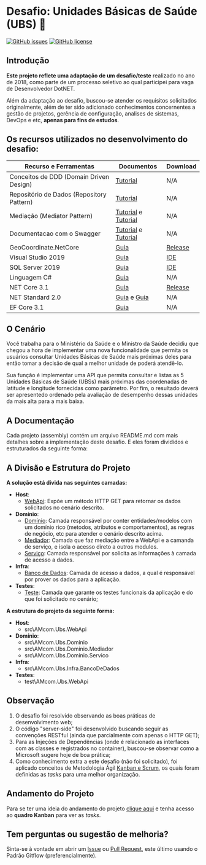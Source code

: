 
# Desafio: Unidades Básicas de Saúde (UBS) :pill:

[![GitHub issues][ImagemProblema]][Defeito] [![GitHub license][ImagemLicenca]][Licenca]

[//]: # (Links de referências para os badges deste repositório)

[ImagemProblema]: <https://img.shields.io/github/issues/alexandredorea/UBS.svg?style=flat-square>
[ImagemLicenca]: <https://img.shields.io/github/license/alexandredorea/UBS.svg?style=flat-square>


## Introdução

**Este projeto reflete uma adaptação de um desafio/teste** realizado no ano de 2018, como parte de um processo seletivo ao qual participei para vaga de Desenvolvedor DotNET.

Além da adaptação ao desafio, buscou-se atender os requisitos solicitados originalmente, além de ter sido adicionado conhecimentos concernentes a gestão de projetos, gerência de configuração, analises de sistemas, DevOps e etc, **apenas para fins de estudos**.

## Os recursos utilizados no desenvolvimento do desafio:

|Recurso e Ferramentas                     |Documentos                                           |Download                   |
|------------------------------------------|-----------------------------------------------------|---------------------------|
|Conceitos de DDD (Domain Driven Design)   |[Tutorial][GuiaDDD]                                  |N/A                        |
|Repositório de Dados (Repository Pattern) |[Tutorial][GuiaRepositoryPattern]                    |N/A                        |
|Mediação (Mediator Pattern)               |[Tutorial][GuiaMediator1] e [Tutorial][GuiaMediator2]|N/A                        |
|Documentacao com o Swagger                |[Tutorial][GuiaSwagger1] e [Tutorial][GuiaSwagger2]  |N/A                        |
|GeoCoordinate.NetCore                     |[Guia][GuiaGeoCoordinate]                            |[Release][DownloadGeoCoord]|
|Visual Studio 2019                        |[Guia][GuiaVS2019]                                   |[IDE][IDEVS2019]           |
|SQL Server 2019                           |[Guia][GuiaSQL2019]                                  |[IDE][IDESQL2019]          |
|Linguagem C#                              |[Guia][GuiaCSharp]                                   |N/A                        |
|NET Core 3.1                              |[Guia][GuiaNetCore]                                  |[Release][DownloadNetCore] |
|NET Standard 2.0                          |[Guia][GuiaNetStandard1] e [Guia][GuiaNetStandard2]  |N/A                        |
|EF Core 3.1                               |[Guia][GuiaEntityCore]                               |N/A                        |

[//]: # (Links de referências para o quadro de recursos utilizados)

[GuiaDDD]: <http://www.agileandart.com/2010/07/16/ddd-introducao-a-domain-driven-design/>
[GuiaRepositoryPattern]: <https://medium.com/@renicius.pagotto/entendendo-o-repository-pattern-fcdd0c36b63b>
[GuiaMediator1]: <https://medium.com/qualyteam-engineering/design-pattern-mediator-6b4722b5a1ce>
[GuiaMediator2]: <https://medium.com/jundevelopers/mediator-pattern-com-mediatr-asp-net-core-2-2-6d8d2e3dc3c5>
[GuiaSwagger1]: <https://medium.com/@arikardnoir/porque-usar-swagger-na-sua-api-e80c4ed15190>
[GuiaSwagger2]: <https://gabrielschade.github.io/2018/06/18/swagger.html>
[GuiaGeoCoordinate]: <https://github.com/ghuntley/geocoordinate>
[DownloadGeoCoord]: <https://www.nuget.org/packages/GeoCoordinate.NetCore/1.0.0.1>
[GuiaVS2019]: <https://docs.microsoft.com/pt-br/visualstudio/ide/>
[IDEVS2019]: <https://www.visualstudio.com/pt-br/downloads/>
[GuiaSQL2019]: <https://docs.microsoft.com/pt-br/sql/sql-server/sql-server-technical-documentation>
[IDESQL2019]: <https://www.microsoft.com/pt-br/sql-server/sql-server-downloads>
[GuiaCSharp]: <https://docs.microsoft.com/pt-br/dotnet/csharp/>
[GuiaNetCore]: <https://docs.microsoft.com/pt-br/dotnet/core/install/windows?tabs=netcore31>
[DownloadNetCore]: <https://dotnet.microsoft.com/download/dotnet-core/3.1>
[GuiaNetStandard1]: <https://docs.microsoft.com/pt-br/dotnet/standard/net-standard>
[GuiaNetStandard2]: <https://docs.microsoft.com/pt-br/archive/msdn-magazine/2017/september/net-standard-demystifying-net-core-and-net-standard>
[GuiaEntityCore]: <https://docs.microsoft.com/pt-br/ef/core/>

## O Cenário

Você trabalha para o Ministério da Saúde e o Ministro da Saúde decidiu que chegou a hora de implementar uma nova funcionalidade que 
permita os usuários consultar Unidades Básicas de Saúde mais próximas deles para então tomar a decisão de qual a melhor unidade de 
poderá atendê-lo.

Sua função é implementar uma API que permita consultar e listas as 5 Unidades Básicas de Saúde (UBSs) mais próximas das coordenadas 
de latitude e longitude fornecidas como parâmetro. Por fim, o resultado deverá ser apresentedo ordenado pela avaliação de desempenho 
dessas unidades da mais alta para a mais baixa.


## A Documentação

Cada projeto (assembly) contém um arquivo README.md com mais detalhes sobre a implementação deste desafio.
E eles foram divididos e estruturados da seguinte forma:


## A Divisão e Estrutura do Projeto

**A solução está divida nas seguintes camadas:**

* **Host**:
  - [WebApi][ProjetoWebApi]: Expõe um método HTTP GET para retornar os dados solicitados no cenário descrito.
* **Domínio**:
  - [Domínio][ProjetoDominio]: Camada responsável por conter entidades/modelos com um domínio rico (metodos, atributos e comportamentos), as regras de negócio, etc para atender o cenário descrito acima.
  - [Mediador][ProjetoMediador]: Camada que faz mediação entre a WebApi e a camanda de serviço, e isola o acesso direto a outros modulos.
  - [Serviço][ProjetoServico]: Camada responsável por solicita as informações à camada de acesso a dados.
* **Infra**: 
  - [Banco de Dados][ProjetoDados]: Camada de acesso a dados, a qual é responsável por prover os dados para a aplicação.
* **Testes**:
  - [Teste][ProjetoTeste]: Camada que garante os testes funcionais da aplicação e do que foi solicitado no cenário;


[//]: # (Links de referências para documentação)

[ProjetoWebApi]: <https://github.com/alexandredorea/UnidadeBasicaSaude/tree/develop/src/AMcom.Usb.WebApi>
[ProjetoDominio]: <https://github.com/alexandredorea/UnidadeBasicaSaude/tree/develop/src/AMcom.Usb.Dominio>
[ProjetoMediador]: <https://github.com/alexandredorea/UnidadeBasicaSaude/tree/develop/src/AMcom.Usb.Dominio.Mediador>
[ProjetoServico]: <https://github.com/alexandredorea/UnidadeBasicaSaude/tree/develop/src/AMcom.Usb.Dominio.Servico>
[ProjetoDados]: <https://github.com/alexandredorea/UnidadeBasicaSaude/tree/develop/src/AMcom.Usb.Infra.BancoDeDados>
[ProjetoTeste]: <https://github.com/alexandredorea/UnidadeBasicaSaude/tree/develop/test/AMcom.Usb.Teste>

**A estrutura do projeto da seguinte forma:**

* **Host**:
  - src\AMcom.Ubs.WebApi
* **Domínio**:
  - src\AMcom.Ubs.Dominio
  - src\AMcom.Ubs.Dominio.Mediador
  - src\AMcom.Ubs.Dominio.Servico
* **Infra**:
  - src\AMcom.Ubs.Infra.BancoDeDados
* **Testes**:
  - test\AMcom.Ubs.WebApi


## Observação

1. O desafio foi resolvido observando as boas práticas de desenvolvimento web;
2. O código "server-side" foi desenvolvido buscando seguir as convenções RESTful (ainda que parcialmente com apenas o HTTP GET);
3. Para as Injeções de Dependências (onde é relacionado as interfaces com as classes e registrados no container), buscou-se observar como a Microsoft sugere hoje de boa prática;
4. Como conhecimento extra a este desafio (não foi solicitado), foi aplicado conceitos de Metodologia Ágil [Kanban e Scrum][Projeto], os quais foram definidas as *tasks* para uma melhor organização.


## Andamento do Projeto

Para se ter uma ideia do andamento do projeto [clique aqui][Projeto] e tenha acesso ao **quadro Kanban** para ver as *tasks*.

[//]: # (Links de referências o quadro Kanban do projeto)

[Projeto]: <https://github.com/alexandredorea/UnidadeBasicaSaude/projects/1>


## Tem perguntas ou sugestão de melhoria?

Sinta-se à vontade em abrir um [Issue][Defeito] ou [Pull Request][PullRequest], este último usando o Padrão Gitflow (preferencialmente).

[//]: # (Links de referências aos problemas neste projeto)

[Defeito]: <https://github.com/alexandredorea/UnidadeBasicaSaude/issues>
[PullRequest]: <https://github.com/alexandredorea/UnidadeBasicaSaude/pulls>
[Licenca]: <https://github.com/alexandredorea/UnidadeBasicaSaude/blob/master/LICENSE>
